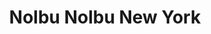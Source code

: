 ---
layout: place
title: "Nolbu Nolbu New York"
permalink: /new-york/flushing/nolbu-nolbu-new-york.html
stateAbbr: NY
stateName: New York
cityName: Flushing
seo:
  name: "Nolbu Nolbu New York"
  type: Restaurant
  links: null
description: "Understated outlet serving an array of Korean sushi rolls at the counter in a compact, basic space. Looking for sushi in Flushing, New York? Check out Nolbu ..."
place_id: ChIJCUVccC5gwokRSHsDxyhj_dE
photos:
  - name: >-
      places/ChIJCUVccC5gwokRSHsDxyhj_dE/photos/AeeoHcJ-xKMyui-BLjdGQ2OpmKEAZbFO5fCr-j-BYT-lZpDc4y1IPZ4FEOrrykbq4bsrYL9wzc9IhbfYEPrDJxsaxlzH9qL7IDeRbCTESv5TwuaHTWP9fgsaS4dh1esethMHkfrCOjd_0S2PL6-NYjuI4Ol8K7Vw61WlDoYTvFD09cwLw9sjGaeyP1e2Mg7LE5hmjvAWxV4nlJKcYbtFNpOcrg7ntNc1Hm9KOkTnE0FapgDXzgfkAjhZ7olwG16c84WgpvqvsIQ-5ifcGTNaT3NcQ1IokmpTOTtWAE_FnUT0agFBUfTPkGMmIsS9lf2WHFhKkyribVhMgvm27pY-jsl4JTCLM4Ouax6FyM3tjyP87bHoqiJRazXnoS8NxdpNRWTMuA0pcrsKez-4IwNgJi3za0ebpkmL0cYZvcRypjERJBmwr8xX
    widthPx: 3264
    heightPx: 1836
    authorAttributions:
      - displayName: Kwang Yu
        uri: https://maps.google.com/maps/contrib/105635910234726611435
        photoUri: >-
          https://lh3.googleusercontent.com/a/ACg8ocIBsC1IqxuaeuXhmqMynNB3ugK2Z7W3nkpwvpWHWZ1OBWJzYg=s100-p-k-no-mo
    flagContentUri: >-
      https://www.google.com/local/imagery/report/?cb_client=maps_api_places.places_api&image_key=!1e10!2sCIHM0ogKEICAgICk4Lf_qgE&hl=en-US
    googleMapsUri: >-
      https://www.google.com/maps/place//data=!3m4!1e2!3m2!1sCIHM0ogKEICAgICk4Lf_qgE!2e10!4m2!3m1!1s0x89c2602e705c4509:0xd1fd6328c7037b48
  - name: >-
      places/ChIJCUVccC5gwokRSHsDxyhj_dE/photos/AeeoHcLlCzEPWOs6eHMFplXutXz_m5lBMho_pPiCxtlvkytck3tG9GR_pGGEMI2bwZx0girtTBS36KEsyN9fcPbEUEClXY9nKomZtIFr9MuzRKDsNWvFYWJHbOpVzwWERH8CvnsmZDfzhUuzHxvzFFBZ9j2JyaR1Fx44_qwlHZvUiDVAYYlBMp59ezah_FocZ0AMcA-LazPG1ivojhLOV2ON8EfqxevBpJ-M4wsp1O7QvBzofARTZJDiCO1-XTeJNxDtMAuJbAY8miZczaSiHyrI2diZE4dBZRZk85JQpkAbkp7VZA
    widthPx: 820
    heightPx: 461
    authorAttributions:
      - displayName: Nolbu Nolbu New York
        uri: https://maps.google.com/maps/contrib/104865472316898844997
        photoUri: >-
          https://lh3.googleusercontent.com/a/ACg8ocLGA8wpbmanpo2rBP1czztqzc1jbcws8oPJ_mVZS_iiXjPSZg=s100-p-k-no-mo
    flagContentUri: >-
      https://www.google.com/local/imagery/report/?cb_client=maps_api_places.places_api&image_key=!1e10!2sAF1QipO50LQah8TSDqfCmAQfEOcAE7hQyusFplZDRre0&hl=en-US
    googleMapsUri: >-
      https://www.google.com/maps/place//data=!3m4!1e2!3m2!1sAF1QipO50LQah8TSDqfCmAQfEOcAE7hQyusFplZDRre0!2e10!4m2!3m1!1s0x89c2602e705c4509:0xd1fd6328c7037b48
  - name: >-
      places/ChIJCUVccC5gwokRSHsDxyhj_dE/photos/AeeoHcIKd1n2szAd7QCxmA8FiGE_sQMqziUn-zTR753UK_n1inYzvo39DtAEtoTXcaybBsBDt6F3GF6hB0Im6i7z2uLpi_xlaQl6LK6H-YjabZBRRwWrPZLu2I_iz0iFEDHUsFdGURKk19mKq6vpdZKWfD4kpfUdJI9ViC8yj_mjWWV6wPh9ViYOeMy59Ie3qhh0r8mkDpMXRuIGGDhjPC5JAjKbmGBbRkKTVKTegEGidFXY8PQmh6-S1jw3nL577odkIK3MvXnd6EHndJwQ_vRoONP8TFFs3U2Es5YCtLT_237Nm-8YNh-hyc5QOexWdCmEWwbW5sFhP3LHmVKkltlVN0auYE_s9E2aXx1umtD7LvQwSJQUwy8PVeNvM1V3Y2kYcxh4mTW8nDg4wzhVeWdyAYUPE2l7jTut_UPTWF2vur1JVA
    widthPx: 4800
    heightPx: 3614
    authorAttributions:
      - displayName: Sau C.
        uri: https://maps.google.com/maps/contrib/105898991155960407885
        photoUri: >-
          https://lh3.googleusercontent.com/a/ACg8ocJsJRnc5waE1AZLRZVxc4vpqj3sJXBUfQ7TJtBWHkcn9YBIuE-c=s100-p-k-no-mo
    flagContentUri: >-
      https://www.google.com/local/imagery/report/?cb_client=maps_api_places.places_api&image_key=!1e10!2sCIHM0ogKEICAgICvhfiXaw&hl=en-US
    googleMapsUri: >-
      https://www.google.com/maps/place//data=!3m4!1e2!3m2!1sCIHM0ogKEICAgICvhfiXaw!2e10!4m2!3m1!1s0x89c2602e705c4509:0xd1fd6328c7037b48
  - name: >-
      places/ChIJCUVccC5gwokRSHsDxyhj_dE/photos/AeeoHcLYp8G7hnpirkCti3Hx1WQz7WGuZbrHT7qrd3hLRqmooocPnbnbgCb0-ERhI0Is1b6mruT3Fi0vbl7Tsu3upV9wbOk9re7LPpG3EAVqXax0lLmBoNSRJ6gmYF7VYQxPbbr_pGdURmbpf7I9D3uL3mxtOVUdeNu33TFTozNK21rAjhgHH6qXoLsevFZD-4kwHAR8bNiMoF52aRaVxPyyXWHysOJ_28JFJsSaX5RzxWgzxpfTAg4bMhsn7ddrBCP4ALSUgly0HoG69mE9Ci-GlvLB1h6k-4tpkuXbbYYUUm8PTIwVd2DOjOTqDmnNVxDoM6ZHv-G_9DxaC5TreHqNQp9-mEPlyMp0ch9EcYX5CYXTV1xw8awiyG2gW26FLZb6L_B5cjFGmLYvnBsVjtvE1F0--LNyPyBslDeDTty93G1cRfhY
    widthPx: 4800
    heightPx: 3614
    authorAttributions:
      - displayName: Sau C.
        uri: https://maps.google.com/maps/contrib/105898991155960407885
        photoUri: >-
          https://lh3.googleusercontent.com/a/ACg8ocJsJRnc5waE1AZLRZVxc4vpqj3sJXBUfQ7TJtBWHkcn9YBIuE-c=s100-p-k-no-mo
    flagContentUri: >-
      https://www.google.com/local/imagery/report/?cb_client=maps_api_places.places_api&image_key=!1e10!2sCIHM0ogKEICAgICvhfjfhAE&hl=en-US
    googleMapsUri: >-
      https://www.google.com/maps/place//data=!3m4!1e2!3m2!1sCIHM0ogKEICAgICvhfjfhAE!2e10!4m2!3m1!1s0x89c2602e705c4509:0xd1fd6328c7037b48
  - name: >-
      places/ChIJCUVccC5gwokRSHsDxyhj_dE/photos/AeeoHcKNHuXK29y-0rPGls45NXHYQbd0d5DjgqVWsDft_SoluK9sKVYcf9jKBVCF-LlQqKIK2TNHw4lyfosgmfRxpObcBBQJ65e-EILQDTY7USEQVlqXpEpI9CAeb5Wep03cFsEgwr-99m4NufJHwafTANKY1C1CIQIspNmJdylEVoQADqjaIQDpjhl2deW9HOv0pQueOci41XPg0KtbuEAkUYQap0vnbcJHbJKy4mF9uGbYFDQNMLrJntu_Qk30HmUd3W_781_DCiek-RPof3yy7mY9R3YHDQuqlemRIYTq9TiiRA
    widthPx: 1382
    heightPx: 2073
    authorAttributions:
      - displayName: Nolbu Nolbu New York
        uri: https://maps.google.com/maps/contrib/104865472316898844997
        photoUri: >-
          https://lh3.googleusercontent.com/a/ACg8ocLGA8wpbmanpo2rBP1czztqzc1jbcws8oPJ_mVZS_iiXjPSZg=s100-p-k-no-mo
    flagContentUri: >-
      https://www.google.com/local/imagery/report/?cb_client=maps_api_places.places_api&image_key=!1e10!2sAF1QipNJ-iC9F7xPQt50qAc4p3Tz8ufaocrBauUP3rKB&hl=en-US
    googleMapsUri: >-
      https://www.google.com/maps/place//data=!3m4!1e2!3m2!1sAF1QipNJ-iC9F7xPQt50qAc4p3Tz8ufaocrBauUP3rKB!2e10!4m2!3m1!1s0x89c2602e705c4509:0xd1fd6328c7037b48
  - name: >-
      places/ChIJCUVccC5gwokRSHsDxyhj_dE/photos/AeeoHcKHE8zrGVT9dJuzAdP5rxIUOUJ2igu1Gh4e97z89l5aTVzUYdoKfgtkMVOCwgm-wttW-fdVdRFHcCqI_apnibEco4kXOGV0lsfUq8xlfL3BJCg2MF41-BphOOIjPfhcNzSlQR3-GFHNO2BqF_-vuMG3VWbTVUlNk4vDxwr8EW7w3HOTB0xX5XjDYl2Krrbi03qHAvtfrHBSMV0KLGZi8dBjptveWF5mnYea_9u6fADfAdNCf_Gbwk1T3XpmOrBYtXqdN9FpGhEYcTAv33gUpxK0Fdz_-gTnMsYLU-wAG7wKiz5GJWialHRaRKTo92-TXfswHI4zjT4-MHejigP1cXA93x1kXL3nT3RsfKG6sigsWJ19R2MAHjJOrmHxB_2G-pI3NmzIi2qlgraLx1UYcuMwiIj9g4AujhzUm3YmxoNZ5Q
    widthPx: 3024
    heightPx: 4032
    authorAttributions:
      - displayName: Ethan Le
        uri: https://maps.google.com/maps/contrib/113122476068460373270
        photoUri: >-
          https://lh3.googleusercontent.com/a/ACg8ocJPYUSzpyJZW9DyksblJRcQlUZjMKsBGxwOR8u1QGh3Oc2ffA=s100-p-k-no-mo
    flagContentUri: >-
      https://www.google.com/local/imagery/report/?cb_client=maps_api_places.places_api&image_key=!1e10!2sCIHM0ogKEICAgIDhro2jEw&hl=en-US
    googleMapsUri: >-
      https://www.google.com/maps/place//data=!3m4!1e2!3m2!1sCIHM0ogKEICAgIDhro2jEw!2e10!4m2!3m1!1s0x89c2602e705c4509:0xd1fd6328c7037b48
  - name: >-
      places/ChIJCUVccC5gwokRSHsDxyhj_dE/photos/AeeoHcJTMLSkgVfr88VEBr0_eFcp6epRT6i9ytw3j-srlVuTGVRB9M282LBrPgB1kMe6JjV-Os7xUm4VINCwGXyZpaPsAWSGTVGBYeoWPTNyIYVSysFshVZQvoL_1C_TWGGfyN3_XpWe2ly4iXoVfom_7zMubHPdCfrbMsZ2XMn97y53haNII5oQ15IX4mnE2LegvX1MgLNRXoiTNngHQr5QZ2ws14mIdTXAt1zzaV7FBzUX_9pGTnomN3NoK_yK_2LB5f1uaBlfW6DTF9u80suz7oZ9tIP2LaMiPvV2JNk04YrS7afvuclE3bCeQAP6mj3ndEUdGajXNdTEX5X9QEbdn9nsNNJ0XQOO87lpIt_wbofUOa1304ZWQigQi3UmWg71VzjlXAO1z0zWM5T6jiq4j_xPLZBPbtz5UdTULPX1MZnEfatr
    widthPx: 4032
    heightPx: 3024
    authorAttributions:
      - displayName: Ethan Le
        uri: https://maps.google.com/maps/contrib/113122476068460373270
        photoUri: >-
          https://lh3.googleusercontent.com/a/ACg8ocJPYUSzpyJZW9DyksblJRcQlUZjMKsBGxwOR8u1QGh3Oc2ffA=s100-p-k-no-mo
    flagContentUri: >-
      https://www.google.com/local/imagery/report/?cb_client=maps_api_places.places_api&image_key=!1e10!2sCIHM0ogKEICAgIDhro2jkwE&hl=en-US
    googleMapsUri: >-
      https://www.google.com/maps/place//data=!3m4!1e2!3m2!1sCIHM0ogKEICAgIDhro2jkwE!2e10!4m2!3m1!1s0x89c2602e705c4509:0xd1fd6328c7037b48
  - name: >-
      places/ChIJCUVccC5gwokRSHsDxyhj_dE/photos/AeeoHcK2IVs3eAKfGTlaKpuqGizfXQRbeDSXoAuiULdxAqF6xOEUCQlonVlgq4IDNNzgbhOAqzyKyfzuRnzKfC7S30Xdd0euuGalZi0B1znxH9WDUvTdT686BiN2jOW0JipPSHC0ql2sLHzmcLwCL6l3MG197JBIez1jwp-oda5G0CPzeaxvUaHXD4B3x-boJ3MKBgfK1CVukyx8tb-csLE1UBMGfWUGj9Vq4QYqR3pHWOpTvMvBnzECuYIUN6p4L_TY0Ex287T2M4L1tgSBKPHsEmWafAbogUBW7D6TqQhwXlRTon1xM-8HUe3Wh1Ouc1EA2UuHNLbu8PU5GOrTnt_PQ_VYpbb-V13AokSCF3Zo2rqhpVNuRnXqd1Urs8TeKAPBOL-4ktOEzLOpk5F6nGbOV-5YfhzCTYRR_lG5v5NyvHMKwYU
    widthPx: 4000
    heightPx: 3000
    authorAttributions:
      - displayName: Brian Lam
        uri: https://maps.google.com/maps/contrib/112686859515509695777
        photoUri: >-
          https://lh3.googleusercontent.com/a-/ALV-UjUTIJ_e449_WmwKru7dh00iE-MXA2YfcVuNz-0fqh6ix1mBJEbv8g=s100-p-k-no-mo
    flagContentUri: >-
      https://www.google.com/local/imagery/report/?cb_client=maps_api_places.places_api&image_key=!1e10!2sCIHM0ogKEICAgICflueU0gE&hl=en-US
    googleMapsUri: >-
      https://www.google.com/maps/place//data=!3m4!1e2!3m2!1sCIHM0ogKEICAgICflueU0gE!2e10!4m2!3m1!1s0x89c2602e705c4509:0xd1fd6328c7037b48
  - name: >-
      places/ChIJCUVccC5gwokRSHsDxyhj_dE/photos/AeeoHcKVrxFyKpFi1Fk-jYQmcdNncG-J1Z5gnyVOc_uxlDNAtlCSUMZWoRSSF6ReQLy9UdICcbsAehnPjx4mpdyk10jvN4bwemDxMvjQDHQywii3qYc3Jp_8qPkEKKl7CnQBUSFIh-DTA0Jv0HK2QrbCU1v5GQqatfF_6RGlStbVzD6r-bBDtwQAw7cDmJI81IlsSpx8G9z_3GNZxIngFIHLoLraAAVaj61b8njpy11mjktCk8qWXJyUPuU1bTJLsfhW1RiikbPLcJHGuU3TzhrIho0EayzesM2a7gnpYi_lP8XwwJhkNfubxhnbqbp55qBNyVh72hv4oQxvtXN47rXxJcHW7d7CV0HWTvqpqvfDQ57sPzOIWN5HsjsRxN2Uzs3misRfXf2t6G_889N12nXhmqQ09gz3d2zhM5CNFriBBdKpyWA
    widthPx: 3024
    heightPx: 4032
    authorAttributions:
      - displayName: Anchalee Siri
        uri: https://maps.google.com/maps/contrib/102918544974091184837
        photoUri: >-
          https://lh3.googleusercontent.com/a-/ALV-UjVWdFEvIfSIKoBdxxW2C9d5vXdwe2O3yazhp515CKXx26-Y1a0=s100-p-k-no-mo
    flagContentUri: >-
      https://www.google.com/local/imagery/report/?cb_client=maps_api_places.places_api&image_key=!1e10!2sCIHM0ogKEICAgICB4aPXoAE&hl=en-US
    googleMapsUri: >-
      https://www.google.com/maps/place//data=!3m4!1e2!3m2!1sCIHM0ogKEICAgICB4aPXoAE!2e10!4m2!3m1!1s0x89c2602e705c4509:0xd1fd6328c7037b48
  - name: >-
      places/ChIJCUVccC5gwokRSHsDxyhj_dE/photos/AeeoHcLHMFo0kD7N772uInY04SL_-JdwEeHPJYA4SFG39cSlcLt6b21QMKxCE6xnI1TS_gr89RCouXBLErjQcsygXPdr34vlLzv50OX87aHDPJdwaclEASYih9yHs2q3_iOha2HF7iurAfmsIOma51NY-wweMDWloTvsA597Q5X0XKSo0QJDTEbSPWi3FhNmn4CL-BrgBcg1NKGDWKAkkM-R3qTp3wwbpAicqMU5hziOEZyd-p5-upBerApCBBCmpBBgs4VxG9npQc0ugkuvntuUWFuivouGrpwD0HtZ3e9d166sly2ptaoX_MpvsT5mpChvLRRFAcEpnfZuxKlGaHaZjBcPiUwleLJiuqNMPrxre_57NfrCNcY2vnXHbBQUZ_A-lXe-uoSMHalxLN8v1zw3qB0sb_Rut6YNRv4M7owaOmu471wK
    widthPx: 3000
    heightPx: 4000
    authorAttributions:
      - displayName: Brian Lam
        uri: https://maps.google.com/maps/contrib/112686859515509695777
        photoUri: >-
          https://lh3.googleusercontent.com/a-/ALV-UjUTIJ_e449_WmwKru7dh00iE-MXA2YfcVuNz-0fqh6ix1mBJEbv8g=s100-p-k-no-mo
    flagContentUri: >-
      https://www.google.com/local/imagery/report/?cb_client=maps_api_places.places_api&image_key=!1e10!2sCIHM0ogKEICAgICfls3G9AE&hl=en-US
    googleMapsUri: >-
      https://www.google.com/maps/place//data=!3m4!1e2!3m2!1sCIHM0ogKEICAgICfls3G9AE!2e10!4m2!3m1!1s0x89c2602e705c4509:0xd1fd6328c7037b48
address: 164-25A, 164-25 Northern Blvd, Flushing, NY 11358, USA
street: 164-25A, 164-25 Northern Blvd
city: Flushing
state: NY
zip: '11358'
country: USA
neighborhood: Flushing
latitude: '40.760596'
longitude: '-73.801332'
accessibility_options:
  wheelchairAccessibleEntrance: true
  wheelchairAccessibleRestroom: true
  wheelchairAccessibleSeating: true
business_status: OPERATIONAL
name: Nolbu Nolbu New York
google_maps_links:
  directionsUri: >-
    https://www.google.com/maps/dir//''/data=!4m7!4m6!1m1!4e2!1m2!1m1!1s0x89c2602e705c4509:0xd1fd6328c7037b48!3e0
  placeUri: https://maps.google.com/?cid=15131359349823470408
  writeAReviewUri: >-
    https://www.google.com/maps/place//data=!4m3!3m2!1s0x89c2602e705c4509:0xd1fd6328c7037b48!12e1
  reviewsUri: >-
    https://www.google.com/maps/place//data=!4m4!3m3!1s0x89c2602e705c4509:0xd1fd6328c7037b48!9m1!1b1
  photosUri: >-
    https://www.google.com/maps/place//data=!4m3!3m2!1s0x89c2602e705c4509:0xd1fd6328c7037b48!10e5
primary_type: Korean Restaurant
opening_hours:
  regular: null
  current: null
secondary_opening_hours:
  regular:
    weekdayDescriptions: null
    type: null
  current:
    weekdayDescriptions: null
    type: null
phone: (718) 321-1511
price_level: PRICE_LEVEL_MODERATE
price_range: $10 &ndash; $20
rating: '4.0'
rating_count: 303
website: null
reviews:
  - name: >-
      places/ChIJCUVccC5gwokRSHsDxyhj_dE/reviews/ChZDSUhNMG9nS0VJQ0FnSUNSanYzdE53EAE
    relativePublishTimeDescription: 2 years ago
    rating: 4
    text:
      text: >-
        The CHEESE TTEOKBOKKI taste the best!!! Even though the cheese is not
        melting one, but the sauce is really good! Kimbap are okay, I tried Tuna
        Kimbap, Spicy tuna Kimbap and spicy bulgogi Kimbap, they are all good.


        But I don’t recommend the crispy chicken sticks. It’s very chunky but
        the fried powder layer is toooo thick, the chicken actually is very
        little


        The staffs are friendly here, even they might not know English well.
        Overall, it’s 4 stars
      languageCode: en
    originalText:
      text: >-
        The CHEESE TTEOKBOKKI taste the best!!! Even though the cheese is not
        melting one, but the sauce is really good! Kimbap are okay, I tried Tuna
        Kimbap, Spicy tuna Kimbap and spicy bulgogi Kimbap, they are all good.


        But I don’t recommend the crispy chicken sticks. It’s very chunky but
        the fried powder layer is toooo thick, the chicken actually is very
        little


        The staffs are friendly here, even they might not know English well.
        Overall, it’s 4 stars
      languageCode: en
    authorAttribution:
      displayName: yingxin ye
      uri: https://www.google.com/maps/contrib/110340748726597035659/reviews
      photoUri: >-
        https://lh3.googleusercontent.com/a-/ALV-UjUjUFTULjcGK5Ij3Qpur-RUJKYHiXxPQsNwMTQo5tOCK_owUrEX=s128-c0x00000000-cc-rp-mo-ba5
    publishTime: '2023-04-01T23:31:27.193794Z'
    flagContentUri: >-
      https://www.google.com/local/review/rap/report?postId=ChZDSUhNMG9nS0VJQ0FnSUNSanYzdE53EAE&d=17924085&t=1
    googleMapsUri: >-
      https://www.google.com/maps/reviews/data=!4m6!14m5!1m4!2m3!1sChZDSUhNMG9nS0VJQ0FnSUNSanYzdE53EAE!2m1!1s0x89c2602e705c4509:0xd1fd6328c7037b48
  - name: >-
      places/ChIJCUVccC5gwokRSHsDxyhj_dE/reviews/ChdDSUhNMG9nS0VJQ0FnSUNfOThLNTdRRRAB
    relativePublishTimeDescription: 2 months ago
    rating: 2
    text:
      text: >-
        Out of respect for the food tasting good, I will not give 1 star but I
        was extremely shocked by the behavior of the cashier. I already paid for
        the food before it was even served to us and a majority of which was
        takeout. As we were getting ready to leave, the cashier demanded for
        tip. While I understand tips are greatly appreciated, they are NOT
        mandatory. I was certainly not going to tip for the bare minimum, the
        price I paid for the food pays for that. Unfortunately I will be taking
        my business somewhere else because I will not eat here in the future if
        I am made to feel that tip is mandatory. Tip does NOT equal service fee.
      languageCode: en
    originalText:
      text: >-
        Out of respect for the food tasting good, I will not give 1 star but I
        was extremely shocked by the behavior of the cashier. I already paid for
        the food before it was even served to us and a majority of which was
        takeout. As we were getting ready to leave, the cashier demanded for
        tip. While I understand tips are greatly appreciated, they are NOT
        mandatory. I was certainly not going to tip for the bare minimum, the
        price I paid for the food pays for that. Unfortunately I will be taking
        my business somewhere else because I will not eat here in the future if
        I am made to feel that tip is mandatory. Tip does NOT equal service fee.
      languageCode: en
    authorAttribution:
      displayName: Julia Bello
      uri: https://www.google.com/maps/contrib/115710776277809521696/reviews
      photoUri: >-
        https://lh3.googleusercontent.com/a-/ALV-UjXcf89pmUQd_4p3CWGc1ZixM7AzPSjv-l96V4HvI0sy-cr3gznc4A=s128-c0x00000000-cc-rp-mo
    publishTime: '2025-01-19T22:34:59.324403Z'
    flagContentUri: >-
      https://www.google.com/local/review/rap/report?postId=ChdDSUhNMG9nS0VJQ0FnSUNfOThLNTdRRRAB&d=17924085&t=1
    googleMapsUri: >-
      https://www.google.com/maps/reviews/data=!4m6!14m5!1m4!2m3!1sChdDSUhNMG9nS0VJQ0FnSUNfOThLNTdRRRAB!2m1!1s0x89c2602e705c4509:0xd1fd6328c7037b48
  - name: >-
      places/ChIJCUVccC5gwokRSHsDxyhj_dE/reviews/ChZDSUhNMG9nS0VJQ0FnSUNadUoyYmZBEAE
    relativePublishTimeDescription: a year ago
    rating: 5
    text:
      text: >-
        Absolutely delicious! I got toe 3 Kimbaps: bulgogi, spicy bulgogi, and
        pork cutlet. They were great. We took it to go. Service was fast and
        they have us free miso soup as well. Can’t wait to go back.
      languageCode: en
    originalText:
      text: >-
        Absolutely delicious! I got toe 3 Kimbaps: bulgogi, spicy bulgogi, and
        pork cutlet. They were great. We took it to go. Service was fast and
        they have us free miso soup as well. Can’t wait to go back.
      languageCode: en
    authorAttribution:
      displayName: Joanne Perez
      uri: https://www.google.com/maps/contrib/111263921428167405208/reviews
      photoUri: >-
        https://lh3.googleusercontent.com/a-/ALV-UjUkB0VwZUZQdkkVEq6DS3MuuOWjkUTIe--95kzqijm-ZElIlP9m=s128-c0x00000000-cc-rp-mo-ba3
    publishTime: '2023-09-04T00:36:53.858915Z'
    flagContentUri: >-
      https://www.google.com/local/review/rap/report?postId=ChZDSUhNMG9nS0VJQ0FnSUNadUoyYmZBEAE&d=17924085&t=1
    googleMapsUri: >-
      https://www.google.com/maps/reviews/data=!4m6!14m5!1m4!2m3!1sChZDSUhNMG9nS0VJQ0FnSUNadUoyYmZBEAE!2m1!1s0x89c2602e705c4509:0xd1fd6328c7037b48
  - name: >-
      places/ChIJCUVccC5gwokRSHsDxyhj_dE/reviews/ChZDSUhNMG9nS0VJQ0FnSURocm8yakl3EAE
    relativePublishTimeDescription: 2 years ago
    rating: 5
    text:
      text: >-
        The spicy pork kimbap and soondae soup were so delicious. We so love the
        taste and aroma of the soup. Definitely a fantastic place to try in this
        area. The employees were very nice as well!
      languageCode: en
    originalText:
      text: >-
        The spicy pork kimbap and soondae soup were so delicious. We so love the
        taste and aroma of the soup. Definitely a fantastic place to try in this
        area. The employees were very nice as well!
      languageCode: en
    authorAttribution:
      displayName: Ethan Le
      uri: https://www.google.com/maps/contrib/113122476068460373270/reviews
      photoUri: >-
        https://lh3.googleusercontent.com/a/ACg8ocJPYUSzpyJZW9DyksblJRcQlUZjMKsBGxwOR8u1QGh3Oc2ffA=s128-c0x00000000-cc-rp-mo-ba2
    publishTime: '2023-03-09T06:42:49.053603Z'
    flagContentUri: >-
      https://www.google.com/local/review/rap/report?postId=ChZDSUhNMG9nS0VJQ0FnSURocm8yakl3EAE&d=17924085&t=1
    googleMapsUri: >-
      https://www.google.com/maps/reviews/data=!4m6!14m5!1m4!2m3!1sChZDSUhNMG9nS0VJQ0FnSURocm8yakl3EAE!2m1!1s0x89c2602e705c4509:0xd1fd6328c7037b48
  - name: >-
      places/ChIJCUVccC5gwokRSHsDxyhj_dE/reviews/ChZDSUhNMG9nS0VJQ0FnSUM5bjZiWVFREAE
    relativePublishTimeDescription: a year ago
    rating: 3
    text:
      text: >-
        Comfort bunsik food. It's not extraordinary, but if you're looking for a
        quick bite, this is a good spot. The combo gimbap didn't have much
        flavor. I didn't see the ham inside my gimbap; it just tasted like
        mushrooms. I didnt like how they used lettuce instead of cooked spinach.
        The fried chicken breading was good---it had a nice crisp. But ratio of
        chicken and breading was off; it was more like fried dough. Chicken was
        also dry. I liked the tteokbokki and gimmari. Tteokbokki wasn't too
        spicy and they were generous with the veggies. Gimmari was 3 for $5.
        Kinda pricy for just fried noodle rolls, but they were relatively big, I
        guess. I paid around $37 for my food.
      languageCode: en
    originalText:
      text: >-
        Comfort bunsik food. It's not extraordinary, but if you're looking for a
        quick bite, this is a good spot. The combo gimbap didn't have much
        flavor. I didn't see the ham inside my gimbap; it just tasted like
        mushrooms. I didnt like how they used lettuce instead of cooked spinach.
        The fried chicken breading was good---it had a nice crisp. But ratio of
        chicken and breading was off; it was more like fried dough. Chicken was
        also dry. I liked the tteokbokki and gimmari. Tteokbokki wasn't too
        spicy and they were generous with the veggies. Gimmari was 3 for $5.
        Kinda pricy for just fried noodle rolls, but they were relatively big, I
        guess. I paid around $37 for my food.
      languageCode: en
    authorAttribution:
      displayName: Irene Zhang
      uri: https://www.google.com/maps/contrib/104046549370469820933/reviews
      photoUri: >-
        https://lh3.googleusercontent.com/a-/ALV-UjURu7pw8QPVZm8V6VX1EfO4hz7oXDxwUDO2r5Ne7wHOM9d4QOya=s128-c0x00000000-cc-rp-mo-ba5
    publishTime: '2024-03-11T16:44:56.119219Z'
    flagContentUri: >-
      https://www.google.com/local/review/rap/report?postId=ChZDSUhNMG9nS0VJQ0FnSUM5bjZiWVFREAE&d=17924085&t=1
    googleMapsUri: >-
      https://www.google.com/maps/reviews/data=!4m6!14m5!1m4!2m3!1sChZDSUhNMG9nS0VJQ0FnSUM5bjZiWVFREAE!2m1!1s0x89c2602e705c4509:0xd1fd6328c7037b48
parking_options:
  valetParking: false
payment_options:
  acceptsCreditCards: true
  acceptsDebitCards: true
  acceptsCashOnly: false
  acceptsNfc: true
allow_dogs: null
curbside_pickup: null
delivery: true
dine_in: true
good_for_children: true
good_for_groups: true
good_for_sports: null
live_music: false
menu_for_children: false
outdoor_seating: false
reservable: false
restroom: true
serves_beer: null
serves_breakfast: null
serves_brunch: null
serves_cocktails: null
serves_coffee: true
serves_dinner: true
serves_dessert: null
serves_lunch: true
serves_vegetarian_food: null
serves_wine: null
takeout: true
summary: >-
  Understated outlet serving an array of Korean sushi rolls at the counter in a
  compact, basic space.

---